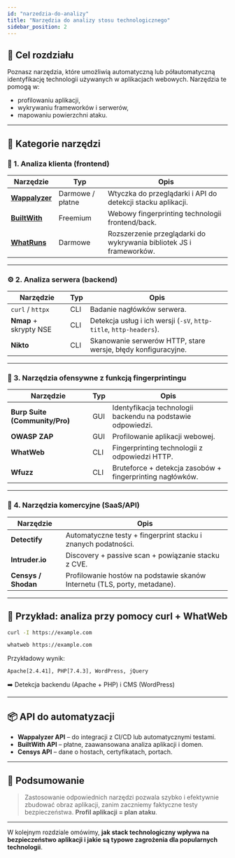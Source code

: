 ```yaml
---
id: "narzedzia-do-analizy"
title: "Narzędzia do analizy stosu technologicznego"
sidebar_position: 2
---
```


## 🎯 Cel rozdziału

Poznasz narzędzia, które umożliwią automatyczną lub półautomatyczną identyfikację technologii używanych w aplikacjach webowych. Narzędzia te pomogą w:
- profilowaniu aplikacji,
- wykrywaniu frameworków i serwerów,
- mapowaniu powierzchni ataku.

---

## 🧰 Kategorie narzędzi

### 🔎 1. Analiza klienta (frontend)

| Narzędzie | Typ | Opis |
|----------|-----|------|
| [**Wappalyzer**](https://www.wappalyzer.com/) | Darmowe / płatne | Wtyczka do przeglądarki i API do detekcji stacku aplikacji. |
| [**BuiltWith**](https://builtwith.com/) | Freemium | Webowy fingerprinting technologii frontend/back. |
| [**WhatRuns**](https://www.whatruns.com/) | Darmowe | Rozszerzenie przeglądarki do wykrywania bibliotek JS i frameworków. |

---

### ⚙️ 2. Analiza serwera (backend)

| Narzędzie | Typ | Opis |
|----------|-----|------|
| `curl` / `httpx` | CLI | Badanie nagłówków serwera. |
| **Nmap** + skrypty NSE | CLI | Detekcja usług i ich wersji (`-sV`, `http-title`, `http-headers`). |
| **Nikto** | CLI | Skanowanie serwerów HTTP, stare wersje, błędy konfiguracyjne. |

---

### 🧪 3. Narzędzia ofensywne z funkcją fingerprintingu

| Narzędzie | Typ | Opis |
|----------|-----|------|
| **Burp Suite (Community/Pro)** | GUI | Identyfikacja technologii backendu na podstawie odpowiedzi. |
| **OWASP ZAP** | GUI | Profilowanie aplikacji webowej. |
| **WhatWeb** | CLI | Fingerprinting technologii z odpowiedzi HTTP. |
| **Wfuzz** | CLI | Bruteforce + detekcja zasobów + fingerprinting nagłówków. |

---

### 💼 4. Narzędzia komercyjne (SaaS/API)

| Narzędzie | Opis |
|----------|------|
| **Detectify** | Automatyczne testy + fingerprint stacku i znanych podatności. |
| **Intruder.io** | Discovery + passive scan + powiązanie stacku z CVE. |
| **Censys / Shodan** | Profilowanie hostów na podstawie skanów Internetu (TLS, porty, metadane). |

---

## 🧪 Przykład: analiza przy pomocy curl + WhatWeb

```bash
curl -I https://example.com
```

```bash
whatweb https://example.com
```

Przykładowy wynik:
```
Apache[2.4.41], PHP[7.4.3], WordPress, jQuery
```

➡️ Detekcja backendu (Apache + PHP) i CMS (WordPress)

---

## 📦 API do automatyzacji

- **Wappalyzer API** – do integracji z CI/CD lub automatycznymi testami.
- **BuiltWith API** – płatne, zaawansowana analiza aplikacji i domen.
- **Censys API** – dane o hostach, certyfikatach, portach.

---

## 📌 Podsumowanie

> Zastosowanie odpowiednich narzędzi pozwala szybko i efektywnie zbudować obraz aplikacji, zanim zaczniemy faktyczne testy bezpieczeństwa. **Profil aplikacji = plan ataku**.

---

W kolejnym rozdziale omówimy, **jak stack technologiczny wpływa na bezpieczeństwo aplikacji i jakie są typowe zagrożenia dla popularnych technologii**.
